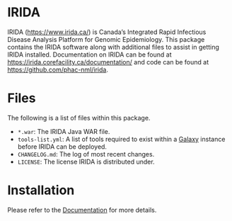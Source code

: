 IRIDA
=====

IRIDA (<https://www.irida.ca/>) is Canada’s Integrated Rapid Infectious Disease Analysis Platform for Genomic Epidemiology.  This package contains the IRIDA software along with additional files to assist in getting IRIDA installed.  Documentation on IRIDA can be found at <https://irida.corefacility.ca/documentation/> and code can be found at <https://github.com/phac-nml/irida>.

Files
=====

The following is a list of files within this package.

* `*.war`:  The IRIDA Java WAR file.
* `tools-list.yml`:  A list of tools required to exist within a [Galaxy](https://galaxyproject.org/) instance before IRIDA can be deployed.
* `CHANGELOG.md`:  The log of most recent changes.
* `LICENSE`:  The license IRIDA is distributed under.

Installation
============

Please refer to the [Documentation](https://irida.corefacility.ca/documentation/) for more details.
